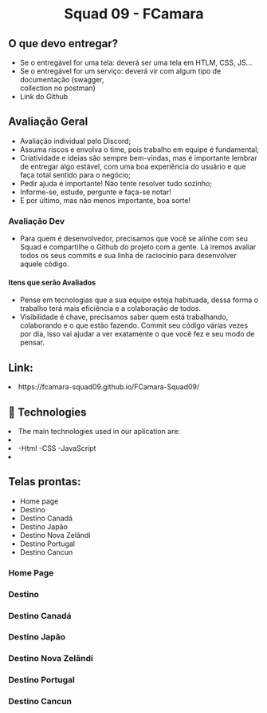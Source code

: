 <h1 align="center">
  Squad 09 - FCamara
</h1>
<h2>O que devo entregar?</h2>
<ul>
<li>Se o entregável for uma tela: deverá ser uma
tela em HTLM, CSS, JS... </li>
<li>Se o entregável for um serviço: deverá vir com
algum tipo de documentação (swagger,</li>
collection no postman)
<li>Link do Github</li>
</ul>

 <h2> Avaliação Geral</h2>
<ul>
<li>Avaliação individual pelo Discord;</li>
<li>Assuma riscos e envolva o time, pois trabalho em equipe é fundamental;</li>
<li>Criatividade e ideias são sempre bem-vindas, mas é importante lembrar de entregar algo estável, com uma boa experiência do usuário e que faça total sentido para o negócio;</li>
<li>Pedir ajuda é importante! Não tente resolver tudo sozinho;</li>
<li>Informe-se, estude, pergunte e faça-se notar!</li>
<li>E por último, mas não menos importante, boa sorte!</li>
</ul>

<h3> Avaliação Dev</h3>
<ul>
<li>Para quem é desenvolvedor, precisamos que você se alinhe com seu Squad e compartilhe o Github do projeto com a gente. Lá iremos avaliar todos os seus commits e sua linha de raciocínio para desenvolver aquele código.</li>
</ul>

<h4>Itens que serão Avaliados</h4>
<ul>
<li>Pense em tecnologias que a sua equipe esteja habituada, dessa forma o trabalho terá mais eficiência e a colaboração de todos.</li>
<li>Visibilidade é chave, precisamos saber quem está trabalhando, colaborando e o que estão fazendo. Commit seu código várias vezes por dia, isso vai ajudar a ver exatamente o que você fez e seu modo de pensar.</li>
</ul>

<h2>Link:</h2>
<li> https://fcamara-squad09.github.io/FCamara-Squad09/ </li>

<h2>🚀 Technologies </h2>
<li>The main technologies used in our aplication are:<li>
<li>-Html -CSS -JavaScript<li>

<h2>Telas prontas:</h2>
<ul>
<li>Home page</li>
<li>Destino</li>
<li>Destino Canadá</li>
<li>Destino Japão</li>
<li>Destino Nova Zelândi</li>
<li>Destino Portugal</li>
<li>Destino Cancun</li>
</ul>

<h3>Home Page</h3>
<h3>Destino</h3>
<h3>Destino Canadá</h3>
<h3>Destino Japão</h3>
<h3>Destino Nova Zelândi</h3>
<h3>Destino Portugal</h3>
<h3>Destino Cancun</h3>
